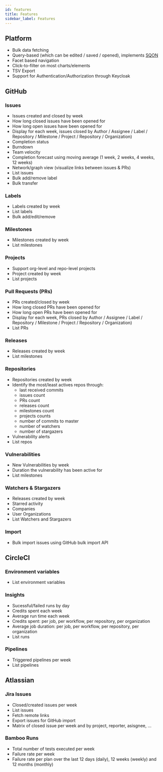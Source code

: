 ```yaml
---
id: features
title: Features
sidebar_label: Features
---
```


## Platform

- Bulk data fetching
- Query-based (which can be edited / saved / opened), implements [SQON](https://arranger.readthedocs.io/en/latest/src/sqon.html)
- Facet based navigation
- Click-to-filter on most charts/elements
- TSV Export
- Support for Authentication/Authorization through Keycloak

## GitHub

### Issues

- Issues created and closed by week
- How long closed issues have been opened for
- How long open issues have been opened for
- Display for each week, issues closed by Author / Assignee / Label / Repository / Milestone / Project / Repository / Organization)
- Completion status
- Burndown
- Team velocity
- Completion forecast using moving average (1 week, 2 weeks, 4 weeks, 12 weeks)
- Network/graph view (visualize links between issues & PRs)
- List issues
- Bulk add/remove label
- Bulk transfer

### Labels

- Labels created by week
- List labels
- Bulk add/edit/remove

### Milestones

- Milestones created by week
- List milestones

### Projects

- Support org-level and repo-level projects
- Project created by week
- List projects

### Pull Requests (PRs)

- PRs created/closed by week
- How long closed PRs have been opened for
- How long open PRs have been opened for
- Display for each week, PRs closed by Author / Assignee / Label / Repository / Milestone / Project / Repository / Organization)
- List PRs

### Releases

- Releases created by week
- List milestones

### Repositories

- Repositories created by week
- Identify the most/least actives repos through:
  - last received commits
  - issues count
  - PRs count
  - releases count
  - milestones count
  - projects counts
  - number of commits to master
  - number of watchers
  - number of stargazers
- Vulnerability alerts
- List repos

### Vulnerabilities

- New Vulnerabilities by week
- Duration the vulnerability has been active for
- List milestones

### Watchers & Stargazers

- Releases created by week
- Starred activity
- Companies
- User Organizations
- List Watchers and Stargazers

### Import

- Bulk import issues using GitHub bulk import API

## CircleCI

### Environment variables

- List environment variables

### Insights

- Sucessful/failed runs by day
- Credits spent each week
- Average run time each week
- Credits spent: per job, per workflow, per repository, per organization
- Average job duration: per job, per workflow, per repository, per organization
- List runs

### Pipelines

- Triggered pipelines per week
- List pipelines

## Atlassian

### Jira Issues

- Closed/created issues per week
- List issues
- Fetch remote links
- Export issues for GitHub import
- Matrix of closed issue per week and by project, reporter, asisgnee, ...

### Bamboo Runs

- Total number of tests executed per week
- Failure rate per week
- Failure rate per plan over the last 12 days (daily), 12 weeks (weekly) and 12 months (monthly)
